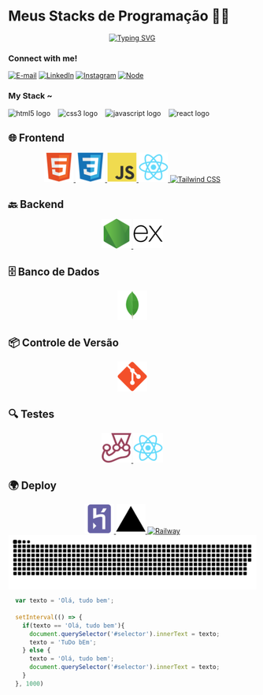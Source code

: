 # Meus Stacks de Programação 🚀✨

<div align="center">
  <a href="https://git.io/typing-svg"><img src="https://readme-typing-svg.demolab.com?font=Fira+Code&weight=600&size=30&pause=1000&color=003FF7&center=true&vCenter=true&repeat=true&width=597&lines=Pyerre%2C+Desenvolvedor+Fullstack%F0%9F%91%A8%F0%9F%8F%BB%E2%80%8D%F0%9F%92%BB" alt="Typing SVG" />
  </a>
</div>


<h3 align="left">Connect with me!</h3>

[![E-mail](https://img.shields.io/badge/-Email-000?style=for-the-badge&logo=microsoft-outlook&logoColor=003FF76&color:FFF)](mailto:pyerremarcio098@gmail.com)
[![LinkedIn](https://img.shields.io/badge/-LinkedIn-000?style=for-the-badge&logo=linkedin&logoColor=003FF7&color:FFF)](https://www.linkedin.com/in/pertzx/)
[![Instagram](https://img.shields.io/badge/-Instagram-000?style=for-the-badge&logo=instagram&logoColor=003FF7&color:FFF)](https://www.instagram.com/1pertzin/)
[![Node](https://img.shields.io/badge/-Node.js-808080?logo=node.js&colorA=404040&logoColor=66cc33)](https://www.npmjs.com/package/@taktikorg/placeat-dolores)

<h3 align="left">My Stack ~</h3>

<div align="left">
  <img src="https://cdn.jsdelivr.net/gh/devicons/devicon/icons/html5/html5-original.svg" height="25" alt="html5 logo"  />
  <img width="8" />
  <img src="https://cdn.jsdelivr.net/gh/devicons/devicon/icons/css3/css3-original.svg" height="25" alt="css3 logo"  />
  <img width="8" />
  <img src="https://cdn.jsdelivr.net/gh/devicons/devicon/icons/javascript/javascript-plain.svg" height="25" alt="javascript logo"  />
  <img width="8" />
  <img src="https://cdn.jsdelivr.net/gh/devicons/devicon/icons/react/react-original.svg" height="25" alt="react logo"  />
</div>

## 🌐 Frontend
<div align="center">
  <a href="https://developer.mozilla.org/pt-BR/docs/Web/HTML">
    <img src="https://raw.githubusercontent.com/devicons/devicon/master/icons/html5/html5-original.svg" alt="HTML" width="60" height="60"/>
  </a>
  <a href="https://developer.mozilla.org/pt-BR/docs/Web/CSS">
    <img src="https://raw.githubusercontent.com/devicons/devicon/master/icons/css3/css3-original.svg" alt="CSS" width="60" height="60"/>
  </a>
  <a href="https://developer.mozilla.org/pt-BR/docs/Web/JavaScript">
    <img src="https://raw.githubusercontent.com/devicons/devicon/master/icons/javascript/javascript-original.svg" alt="JavaScript" width="60" height="60"/>
  </a>
  <a href="https://reactjs.org/">
    <img src="https://raw.githubusercontent.com/devicons/devicon/master/icons/react/react-original.svg" alt="React.js" width="60" height="60"/>
  </a>
  <a href="https://tailwindcss.com/">
    <img src="https://upload.wikimedia.org/wikipedia/commons/d/d5/Tailwind_CSS_Logo.svg" alt="Tailwind CSS" width="60" height="60"/>
  </a>
</div>

## 🔙 Backend
<div align="center">
  <a href="https://nodejs.org/">
    <img src="https://raw.githubusercontent.com/devicons/devicon/master/icons/nodejs/nodejs-original.svg" alt="Node.js" width="60" height="60"/>
  </a>
  <a href="https://expressjs.com/">
    <img src="https://raw.githubusercontent.com/devicons/devicon/master/icons/express/express-original.svg" alt="Express.js" width="60" height="60"/>
  </a>
</div>

## 🗄️ Banco de Dados
<div align="center">
  <a href="https://www.mongodb.com/">
    <img src="https://raw.githubusercontent.com/devicons/devicon/master/icons/mongodb/mongodb-original.svg" alt="MongoDB" width="60" height="60"/>
  </a>
</div>

## 📦 Controle de Versão
<div align="center">
  <a href="https://git-scm.com/">
    <img src="https://raw.githubusercontent.com/devicons/devicon/master/icons/git/git-original.svg" alt="Git" width="60" height="60"/>
  </a>
</div>

## 🔍 Testes
<div align="center">
  <a href="https://jestjs.io/">
    <img src="https://raw.githubusercontent.com/devicons/devicon/master/icons/jest/jest-plain.svg" alt="Jest" width="60" height="60"/>
  </a>
  <a href="https://testing-library.com/docs/react-testing-library/intro/">
    <img src="https://raw.githubusercontent.com/devicons/devicon/master/icons/react/react-original.svg" alt="React Testing Library" width="60" height="60"/>
  </a>
</div>

## 🌍 Deploy
<div align="center">
  <a href="https://www.heroku.com/">
    <img src="https://raw.githubusercontent.com/devicons/devicon/master/icons/heroku/heroku-plain.svg" alt="Heroku" width="60" height="60"/>
  </a>
  <a href="https://vercel.com/">
    <img src="https://raw.githubusercontent.com/devicons/devicon/master/icons/vercel/vercel-original.svg" alt="Vercel" width="60" height="60"/>
  </a>
  <a href="https://railway.app/">
    <img src="https://railway.app/favicon.ico" alt="Railway" width="60" height="60"/>
  </a>
</div>

<picture align="center" style="width: 100%;">
  <source media="(prefers-color-scheme: dark)" srcset="https://raw.githubusercontent.com/pertzx/pertzx/output/github-contribution-grid-snake-dark.svg">
  <source media="(prefers-color-scheme: light)" srcset="https://raw.githubusercontent.com/pertzx/pertzx/output/github-contribution-grid-snake-dark.svg">
  <img align="center" alt="github contribution grid snake animation" src="https://raw.githubusercontent.com/pertzx/pertzx/output/github-contribution-grid-snake.svg">
</picture>

```javascript
  var texto = 'Olá, tudo bem';

  setInterval(() => {
    if(texto == 'Olá, tudo bem'){
      document.querySelector('#selector').innerText = texto;
      texto = 'TuDo bEm';
    } else {
      texto = 'Olá, tudo bem';
      document.querySelector('#selector').innerText = texto;
    }
  }, 1000)

